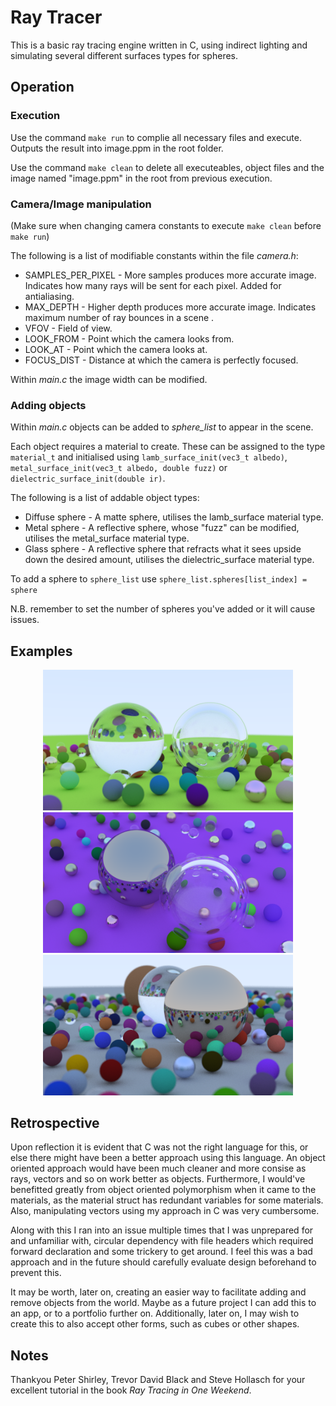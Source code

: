 # Ray Tracer
This is a basic ray tracing engine written in C, using indirect lighting and simulating several different surfaces types for spheres.

## Operation
### Execution
Use the command `make run` to complie all necessary files and execute. Outputs the result into image.ppm in the root folder.

Use the command `make clean` to delete all executeables, object files and the image named "image.ppm" in the root from previous execution.

### Camera/Image manipulation
(Make sure when changing camera constants to execute `make clean` before `make run`)

The following is a list of modifiable constants within the file *camera.h*:

* SAMPLES_PER_PIXEL - More samples produces more accurate image. Indicates how many rays will be sent for each pixel. Added for antialiasing.
* MAX_DEPTH - Higher depth produces more accurate image. Indicates maximum number of ray bounces in a scene .
* VFOV - Field of view.
* LOOK_FROM - Point which the camera looks from.
* LOOK_AT - Point which the camera looks at.
* FOCUS_DIST - Distance at which the camera is perfectly focused.

Within *main.c* the image width can be modified.

### Adding objects
Within *main.c* objects can be added to *sphere_list* to appear in the scene.

Each object requires a material to create. These can be assigned to the type `material_t` and initialised using `lamb_surface_init(vec3_t albedo)`, `metal_surface_init(vec3_t albedo, double fuzz)` or `dielectric_surface_init(double ir)`.

The following is a list of addable object types:

* Diffuse sphere - A matte sphere, utilises the lamb_surface material type.
* Metal sphere - A reflective sphere, whose "fuzz" can be modified, utilises the metal_surface material type.
* Glass sphere - A reflective sphere that refracts what it sees upside down the desired amount, utilises the dielectric_surface material type.

To add a sphere to `sphere_list` use `sphere_list.spheres[list_index] = sphere`

N.B. remember to set the number of spheres you've added or it will cause issues.

## Examples
<p align="center">
  <img src="img/png/glass_final_highres.png" width="400">
  <img src="img/png/glass_metal_highres.png" width="400">
  <img src="img/png/glass_matte_metal.png" width="400">
</p>

## Retrospective
Upon reflection it is evident that C was not the right language for this, or else there might have been a better approach using this language. An object oriented approach would have been much cleaner and more consise as rays, vectors and so on work better as objects. Furthermore, I would've benefitted greatly from object oriented polymorphism when it came to the materials, as the material struct has redundant variables for some materials. Also, manipulating vectors using my approach in C was very cumbersome.

Along with this I ran into an issue multiple times that I was unprepared for and unfamiliar with, circular dependency with file headers which required forward declaration and some trickery to get around. I feel this was a bad approach and in the future should carefully evaluate design beforehand to prevent this.

It may be worth, later on, creating an easier way to facilitate adding and remove objects from the world. Maybe as a future project I can add this to an app, or to a portfolio further on. Additionally, later on, I may wish to create this to also accept other forms, such as cubes or other shapes.

## Notes
Thankyou Peter Shirley, Trevor David Black and Steve Hollasch for your excellent tutorial in the book *Ray Tracing in One Weekend*.
